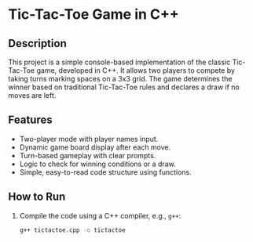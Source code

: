 # Tic-Tac-Toe Game in C++  

## Description  
This project is a simple console-based implementation of the classic Tic-Tac-Toe game, developed in C++. It allows two players to compete by taking turns marking spaces on a 3x3 grid. The game determines the winner based on traditional Tic-Tac-Toe rules and declares a draw if no moves are left.

## Features  
- Two-player mode with player names input.  
- Dynamic game board display after each move.  
- Turn-based gameplay with clear prompts.  
- Logic to check for winning conditions or a draw.  
- Simple, easy-to-read code structure using functions.

## How to Run  
1. Compile the code using a C++ compiler, e.g., `g++`:
   ```bash
   g++ tictactoe.cpp -o tictactoe
